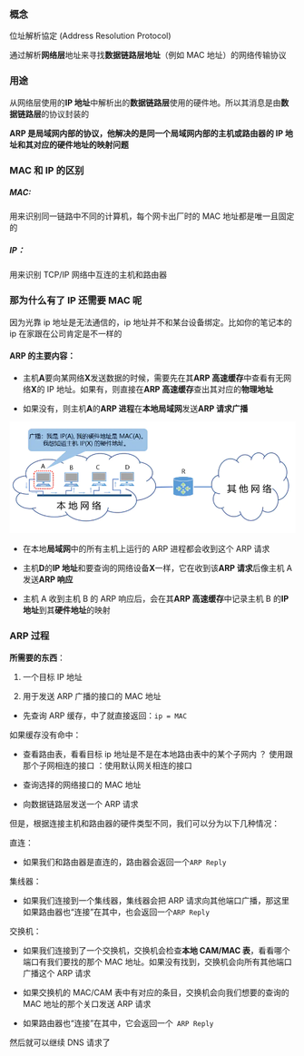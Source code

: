 ### 概念

位址解析協定 (Address Resolution Protocol)

通过解析**网络层**地址来寻找**数据链路层地址**（例如 MAC 地址）的网络传输协议

### 用途

从网络层使用的**IP 地址**中解析出的**数据链路层**使用的硬件地。所以其消息是由**数据链路层**的协议封装的

**ARP 是局域网内部的协议，他解决的是同一个局域网内部的主机或路由器的 IP 地址和其对应的硬件地址的映射问题**

### MAC 和 IP 的区别

##### MAC:

用来识别同一链路中不同的计算机，每个网卡出厂时的 MAC 地址都是唯一且固定的

##### IP：

用来识别 TCP/IP 网络中互连的主机和路由器

### 那为什么有了 IP 还需要 MAC 呢

因为光靠 ip 地址是无法通信的，ip 地址并不和某台设备绑定。比如你的笔记本的 ip 在家跟在公司肯定是不一样的

#### ARP 的主要内容：

- 主机**A**要向某网络**X**发送数据的时候，需要先在其**ARP 高速缓存**中查看有无网络**X**的 IP 地址。如果有，则直接在**ARP 高速缓存**查出其对应的**物理地址**

- 如果没有，则主机**A**的**ARP 进程**在**本地局域网**发送**ARP 请求广播**

![广播图](./ARP-broadcast.png)

- 在本地**局域网**中的所有主机上运行的 ARP 进程都会收到这个 ARP 请求

- 主机**D**的**IP 地址**和要查询的网络设备**X**一样，它在收到该**ARP 请求**后像主机
  A 发送**ARP 响应**

- 主机 A 收到主机 B 的 ARP 响应后，会在其**ARP 高速缓存**中记录主机 B 的**IP 地址**到其**硬件地址**的映射

### ARP 过程

**所需要的东西**：

1. 一个目标 IP 地址

2. 用于发送 ARP 广播的接口的 MAC 地址

- 先查询 ARP 缓存，中了就直接返回：`ip = MAC`

如果缓存没有命中：

- 查看路由表，看看目标 ip 地址是不是在本地路由表中的某个子网内 ？ 使用跟那个子网相连的接口 ：使用默认网关相连的接口

- 查询选择的网络接口的 MAC 地址

- 向数据链路层发送一个 ARP 请求

但是，根据连接主机和路由器的硬件类型不同，我们可以分为以下几种情况：

直连：

- 如果我们和路由器是直连的，路由器会返回一个`ARP Reply`

集线器：

- 如果我们连接到一个集线器，集线器会把 ARP 请求向其他端口广播，那这里如果路由器也“连接”在其中，也会返回一个`ARP Reply`

交换机：

- 如果我们连接到了一个交换机，交换机会检查**本地 CAM/MAC 表**，看看哪个端口有我们要找的那个 MAC 地址。如果没有找到，交换机会向所有其他端口广播这个 ARP 请求

- 如果交换机的 MAC/CAM 表中有对应的条目，交换机会向我们想要的查询的 MAC 地址的那个关口发送 ARP 请求

- 如果路由器也“连接”在其中，它会返回一个` ARP Reply`

然后就可以继续 DNS 请求了
